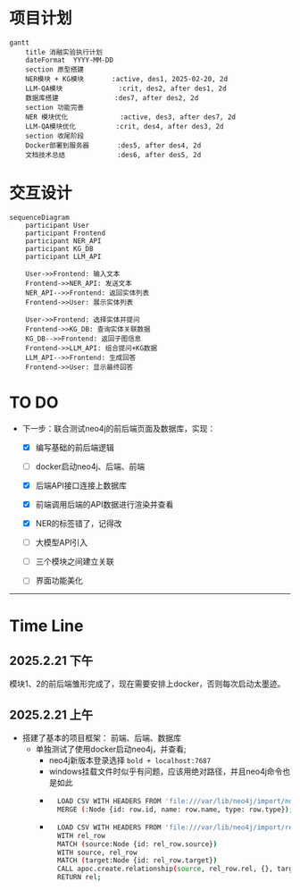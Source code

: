 #
# 项目计划
```mermaid
gantt
    title 消融实验执行计划
    dateFormat  YYYY-MM-DD
    section 原型搭建
    NER模块 + KG模块       :active, des1, 2025-02-20, 2d
    LLM-QA模块              :crit, des2, after des1, 2d
    数据库搭建              :des7, after des2, 2d
    section 功能完善
    NER 模块优化             :active, des3, after des7, 2d
    LLM-QA模块优化          :crit, des4, after des3, 2d
    section 收尾阶段
    Docker部署到服务器       :des5, after des4, 2d
    文档技术总结             :des6, after des5, 2d
```

# 交互设计
```mermaid
sequenceDiagram
    participant User
    participant Frontend
    participant NER_API
    participant KG_DB
    participant LLM_API

    User->>Frontend: 输入文本
    Frontend->>NER_API: 发送文本
    NER_API-->>Frontend: 返回实体列表
    Frontend->>User: 展示实体列表

    User->>Frontend: 选择实体并提问
    Frontend->>KG_DB: 查询实体关联数据
    KG_DB-->>Frontend: 返回子图信息
    Frontend->>LLM_API: 组合提问+KG数据
    LLM_API-->>Frontend: 生成回答
    Frontend->>User: 显示最终回答
```
# TO DO      
- 下一步：联合测试neo4j的前后端页面及数据库，实现：
  - [x] 编写基础的前后端逻辑
  - [ ] docker启动neo4j、后端、前端
  - [x] 后端API接口连接上数据库
  - [x] 前端调用后端的API数据进行渲染并查看
  - [x] NER的标签错了，记得改
  - [ ] 大模型API引入
  - [ ] 三个模块之间建立关联
  - [ ] 界面功能美化



---
# Time Line
## 2025.2.21 下午
模块1、2的前后端雏形完成了，现在需要安排上docker，否则每次启动太墨迹。

## 2025.2.21 上午
- 搭建了基本的项目框架： 前端、后端、数据库
  - 单独测试了使用docker启动neo4j，并查看;
    - neo4j新版本登录选择 `bold + localhost:7687`
    - windows挂载文件时似乎有问题，应该用绝对路径，并且neo4j命令也是如此
    - ```bash
        LOAD CSV WITH HEADERS FROM 'file:///var/lib/neo4j/import/nodes.csv' AS row
        MERGE (:Node {id: row.id, name: row.name, type: row.type});
      ```
    - ```bash
        LOAD CSV WITH HEADERS FROM 'file:///var/lib/neo4j/import/relationships.csv' AS rel_row
        WITH rel_row
        MATCH (source:Node {id: rel_row.source})
        WITH source, rel_row
        MATCH (target:Node {id: rel_row.target})
        CALL apoc.create.relationship(source, rel_row.rel, {}, target) YIELD rel
        RETURN rel;
      ```  
